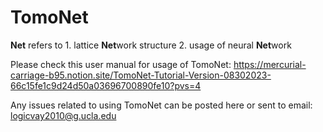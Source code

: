 # TomoNet

**Net** refers to 1. lattice **Net**work structure 2. usage of neural **Net**work 

Please check this user manual for usage of TomoNet: 
https://mercurial-carriage-b95.notion.site/TomoNet-Tutorial-Version-08302023-66c15fe1c9d24d50a03696700890fe10?pvs=4

Any issues related to using TomoNet can be posted here or sent to email: logicvay2010@g.ucla.edu 
